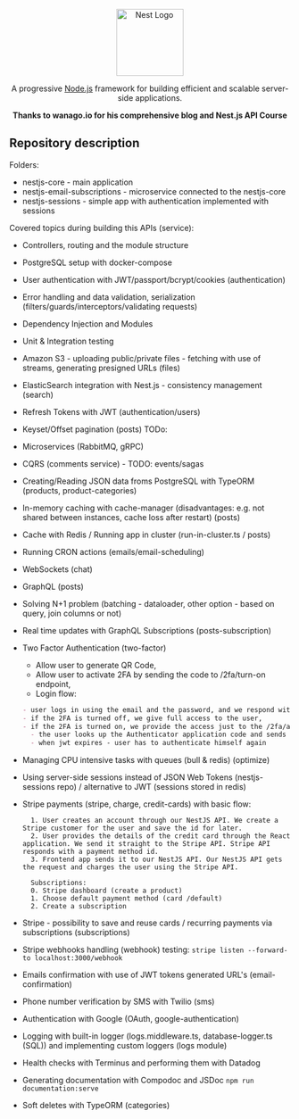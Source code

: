 <p align="center">
  <a href="http://nestjs.com/" target="blank"><img src="https://nestjs.com/img/logo-small.svg" width="120" alt="Nest Logo" /></a>
</p>

[circleci-image]: https://img.shields.io/circleci/build/github/nestjs/nest/master?token=abc123def456
[circleci-url]: https://circleci.com/gh/nestjs/nest

  <p align="center">A progressive <a href="http://nodejs.org" target="_blank">Node.js</a> framework for building efficient and scalable server-side applications.</p>
  <p align="center"><b>Thanks to wanago.io for his comprehensive blog and Nest.js API Course</b><p>

## Repository description

Folders:

- nestjs-core - main application
- nestjs-email-subscriptions - microservice connected to the nestjs-core
- nestjs-sessions - simple app with authentication implemented with sessions

Covered topics during building this APIs (service):

- Controllers, routing and the module structure
- PostgreSQL setup with docker-compose
- User authentication with JWT/passport/bcrypt/cookies (authentication)
- Error handling and data validation, serialization (filters/guards/interceptors/validating requests)
- Dependency Injection and Modules
- Unit & Integration testing
- Amazon S3 - uploading public/private files - fetching with use of streams, generating presigned URLs (files)
- ElasticSearch integration with Nest.js - consistency management (search)
- Refresh Tokens with JWT (authentication/users)
- Keyset/Offset pagination (posts) TODo:
- Microservices (RabbitMQ, gRPC)
- CQRS (comments service) - TODO: events/sagas
- Creating/Reading JSON data froms PostgreSQL with TypeORM (products, product-categories)
- In-memory caching with cache-manager (disadvantages: e.g. not shared between instances, cache loss after restart) (posts)
- Cache with Redis / Running app in cluster (run-in-cluster.ts / posts)
- Running CRON actions (emails/email-scheduling)
- WebSockets (chat)
- GraphQL (posts)
- Solving N+1 problem (batching - dataloader, other option - based on query, join columns or not)
- Real time updates with GraphQL Subscriptions (posts-subscription)
- Two Factor Authentication (two-factor)
  - Allow user to generate QR Code,
  - Allow user to activate 2FA by sending the code to /2fa/turn-on endpoint,
  - Login flow:
  ```md
  - user logs in using the email and the password, and we respond with a JWT token,
  - if the 2FA is turned off, we give full access to the user,
  - if the 2FA is turned on, we provide the access just to the /2fa/authenticate endpoint,
    - the user looks up the Authenticator application code and sends it to the /2fa/authenticate endpoint; we respond with a new JWT token with full access.
    - when jwt expires - user has to authenticate himself again
  ```
- Managing CPU intensive tasks with queues (bull & redis) (optimize)
- Using server-side sessions instead of JSON Web Tokens (nestjs-sessions repo) / alternative to JWT (sessions stored in redis)
- Stripe payments (stripe, charge, credit-cards) with basic flow:

  ```
    1. User creates an account through our NestJS API. We create a Stripe customer for the user and save the id for later.
    2. User provides the details of the credit card through the React application. We send it straight to the Stripe API. Stripe API responds with a payment method id.
    3. Frontend app sends it to our NestJS API. Our NestJS API gets the request and charges the user using the Stripe API.

    Subscriptions:
    0. Stripe dashboard (create a product)
    1. Choose default payment method (card /default)
    2. Create a subscription
  ```

- Stripe - possibility to save and reuse cards / recurring payments via subscriptions (subscriptions)
- Stripe webhooks handling (webhook) testing: `stripe listen --forward-to localhost:3000/webhook`
- Emails confirmation with use of JWT tokens generated URL's (email-confirmation)
- Phone number verification by SMS with Twilio (sms)
- Authentication with Google (OAuth, google-authentication)
- Logging with built-in logger (logs.middleware.ts, database-logger.ts (SQL)) and implementing custom loggers (logs module)
- Health checks with Terminus and performing them with Datadog
- Generating documentation with Compodoc and JSDoc `npm run documentation:serve`
- Soft deletes with TypeORM (categories)
